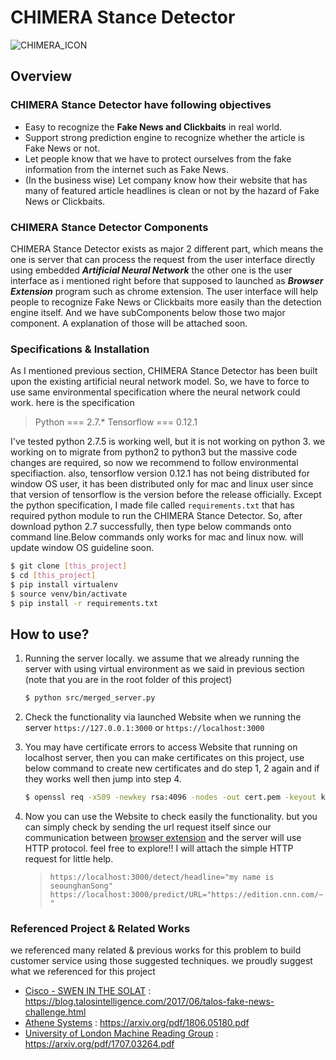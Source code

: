 # CHIMERA Stance Detector

![CHIMERA_ICON](https://image.flaticon.com/icons/png/128/571/571122.png)

## Overview

### CHIMERA Stance Detector  have following objectives
* Easy to recognize the **Fake News and Clickbaits**  in real world.
* Support strong prediction engine to recognize whether the article is Fake News or not.
* Let people know that we have to protect ourselves from the fake information from the internet such as Fake News.
* (In the business wise) Let company know how their website that has many of featured article headlines is clean or not by the hazard of Fake News or Clickbaits.

### CHIMERA Stance Detector Components
CHIMERA Stance Detector exists as major 2 different part, which means the one is server that  can process the request from the user interface directly using embedded ***Artificial Neural Network*** the other one is the user interface as i mentioned right before that supposed to launched as ***Browser Extension*** program such as chrome extension. The user interface will help people to recognize Fake News or Clickbaits more easily than the detection engine itself.
And we have subComponents below those two major component. A explanation of those will be attached soon.

### Specifications & Installation
As I mentioned previous section, CHIMERA Stance Detector has been built upon the existing artificial neural network model. So, we have to force to use same environmental specification where the neural network could work. here is the specification

> Python === 2.7.*
> Tensorflow === 0.12.1

I've tested python 2.7.5 is working well, but it is not working on python 3. we working on  to migrate from python2 to python3 but the massive code changes are required, so now we recommend to follow environmental specifiaction. also, tensorflow version 0.12.1 has not being distributed for window OS user, it has been distributed only for mac and linux user since that version of tensorflow is the version before the release officially.
Except the python specification, I made file called `requirements.txt` that has required python module to run the CHIMERA Stance Detector. So, after download python 2.7 successfully, then type below commands onto command line.Below commands only works for mac and linux now. will update window OS guideline soon.

```sh
$ git clone [this_project]
$ cd [this_project]
$ pip install virtualenv       
$ source venv/bin/activate       
$ pip install -r requirements.txt
```

## How to use?
1. Running the server locally. we assume that we already running the server with using virtual environment as we said in previous section (note that you are in the root folder of this project)

    ```sh
    $ python src/merged_server.py
    ```

2. Check the functionality via launched Website when we running the server `https://127.0.0.1:3000` or `https://localhost:3000`

3. You may have certificate errors to access Website that running on localhost server, then you can make certificates on this project, use below command to create new certificates and do step 1, 2 again and if they works well then jump into step 4.

    ```sh
    $ openssl req -x509 -newkey rsa:4096 -nodes -out cert.pem -keyout key.pem -days 365
    ```

4. Now you can use the Website to check easily the functionality. but you can simply check by sending the url request itself since our communication between [browser extension] and the server will use HTTP protocol. feel free to explore!! I will attach the simple HTTP request for little help.

    > `https://localhost:3000/detect/headline="my name is seounghanSong"`
    > `https://localhost:3000/predict/URL="https://edition.cnn.com/~"`

### Referenced Project & Related Works

we referenced many related & previous works for this problem to build customer service using those suggested techniques. we proudly suggest what we referenced for this project

* [Cisco - SWEN IN THE SOLAT] : https://blog.talosintelligence.com/2017/06/talos-fake-news-challenge.html
* [Athene Systems] : https://arxiv.org/pdf/1806.05180.pdf
* [University of London Machine Reading Group] : https://arxiv.org/pdf/1707.03264.pdf

[this_project]: <https://github.com/chimera-detector/experienceWindow>
[browser extension]: <https://github.com/chimera-detector/experienceExtension>
[Cisco - SWEN IN THE SOLAT]: <https://github.com/Cisco-Talos/fnc-1>
[Athene Systems]: <https://github.com/hanselowski/athene_system>
[University of London Machine Reading Group]: <https://github.com/uclmr/fakenewschallenge>
